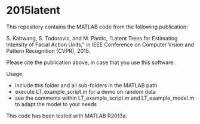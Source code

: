 # 2015latent
This repository contains the MATLAB code from the following publication:

S. Kaltwang, S. Todorovic, and M. Pantic, 
“Latent Trees for Estimating Intensity of Facial Action Units,” 
in IEEE Conference on Computer Vision and Pattern Recognition (CVPR), 2015.

Please cite the publication above, in case that you use this software.

Usage:
- include this folder and all sub-folders in the MATLAB path
- execute LT_example_script.m for a demo on random data
- see the comments within LT_example_script.m and LT_example_model.m to adapt the model to your needs

This code has been tested with MATLAB R2013a.
